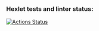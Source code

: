 ### Hexlet tests and linter status:
[![Actions Status](https://github.com/mkh1n/java-project-61/actions/workflows/hexlet-check.yml/badge.svg)](https://github.com/mkh1n/java-project-61/actions)